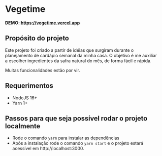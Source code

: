 # **Vegetime**

**DEMO: https://vegetime.vercel.app**

## **Propósito do projeto**

Este projeto foi criado a partir de idéias que surgiram durante o planejamento de cardápio semanal da minha casa. O objetivo é me auxiliar a escolher ingredientes da safra natural do mês, de forma fácil e rápida.

Muitas funcionalidades estão por vir.

## **Requerimentos**

- NodeJS 16+
- Yarn 1+

## **Passos para que seja possível rodar o projeto localmente**

- Rode o comando `yarn` para instalar as dependências
- Após a instalação rode o comando `yarn start` e o projeto estará acessível em http://localhost:3000.
